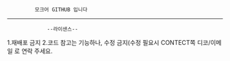              모크어 GITHUB 입니다
---

                 --라이샌스--

1.재배포 금지
2.코드 참고는 기능하나, 수정 금지(수정 필요시 CONTECT쪽 디코/이메일 로 연락 주세요.